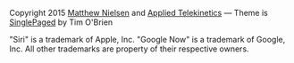 Copyright 2015 [Matthew Nielsen](https://twitter.com/xunker) and [Applied Telekinetics](http://appliedtelekinetics.com/)
&mdash;
Theme is [SinglePaged](https://github.com/t413/SinglePaged) by Tim O'Brien

"Siri" is a trademark of Apple, Inc. "Google Now" is a trademark of Google, Inc. All other trademarks are property of their respective owners.
